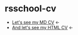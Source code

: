 # rsschool-cv

* [Let's see my MD CV](https://levallevchenko.github.io/rsschool-cv/cv) ←
* [And let's see my HTML CV](https://levallevchenko.github.io/rsschool-cv/) ←
